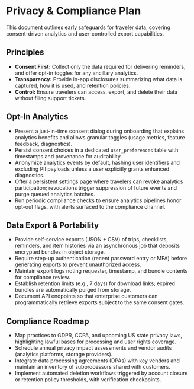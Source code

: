 # Privacy & Compliance Plan

This document outlines early safeguards for traveler data, covering consent-driven analytics and user-controlled export capabilities.

## Principles
- **Consent First:** Collect only the data required for delivering reminders, and offer opt-in toggles for any ancillary analytics.
- **Transparency:** Provide in-app disclosures summarizing what data is captured, how it is used, and retention policies.
- **Control:** Ensure travelers can access, export, and delete their data without filing support tickets.

## Opt-In Analytics
- Present a just-in-time consent dialog during onboarding that explains analytics benefits and allows granular toggles (usage metrics, feature feedback, diagnostics).
- Persist consent choices in a dedicated `user_preferences` table with timestamps and provenance for auditability.
- Anonymize analytics events by default, hashing user identifiers and excluding PII payloads unless a user explicitly grants enhanced diagnostics.
- Offer a persistent settings page where travelers can revoke analytics participation; revocations trigger suppression of future events and purge queued analytics batches.
- Run periodic compliance checks to ensure analytics pipelines honor opt-out flags, with alerts surfaced to the compliance channel.

## Data Export & Portability
- Provide self-service exports (JSON + CSV) of trips, checklists, reminders, and item histories via an asynchronous job that deposits encrypted bundles in object storage.
- Require step-up authentication (recent password entry or MFA) before generating exports to prevent unauthorized access.
- Maintain export logs noting requester, timestamp, and bundle contents for compliance review.
- Establish retention limits (e.g., 7 days) for download links; expired bundles are automatically purged from storage.
- Document API endpoints so that enterprise customers can programmatically retrieve exports subject to the same consent gates.

## Compliance Roadmap
- Map practices to GDPR, CCPA, and upcoming US state privacy laws, highlighting lawful bases for processing and user rights coverage.
- Schedule annual privacy impact assessments and vendor audits (analytics platforms, storage providers).
- Integrate data processing agreements (DPAs) with key vendors and maintain an inventory of subprocessors shared with customers.
- Implement automated deletion workflows triggered by account closure or retention policy thresholds, with verification checkpoints.
